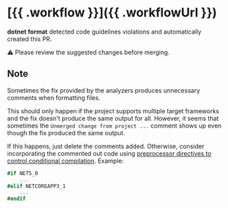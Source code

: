 # [{{ .workflow }}]({{ .workflowUrl }})

**dotnet format** detected code guidelines violations and automatically created this PR.

:warning: Please review the suggested changes before merging.

## Note

Sometimes the fix provided by the analyzers produces unnecessary comments when formatting files.

This should only happen if the project supports multiple target frameworks and the fix doesn't produce the same output for all. However, it seems that sometimes the `Unmerged change from project ...` comment shows up even though the fix produced the same output.

If this happens, just delete the comments added. Otherwise, consider incorporating the commented out code using [preprocessor directives to control conditional compilation](https://docs.microsoft.com/en-us/dotnet/csharp/language-reference/preprocessor-directives#conditional-compilation).
Example:

```csharp
#if NET5_0
    ...
#elif NETCOREAPP3_1
    ...
#endif
```
